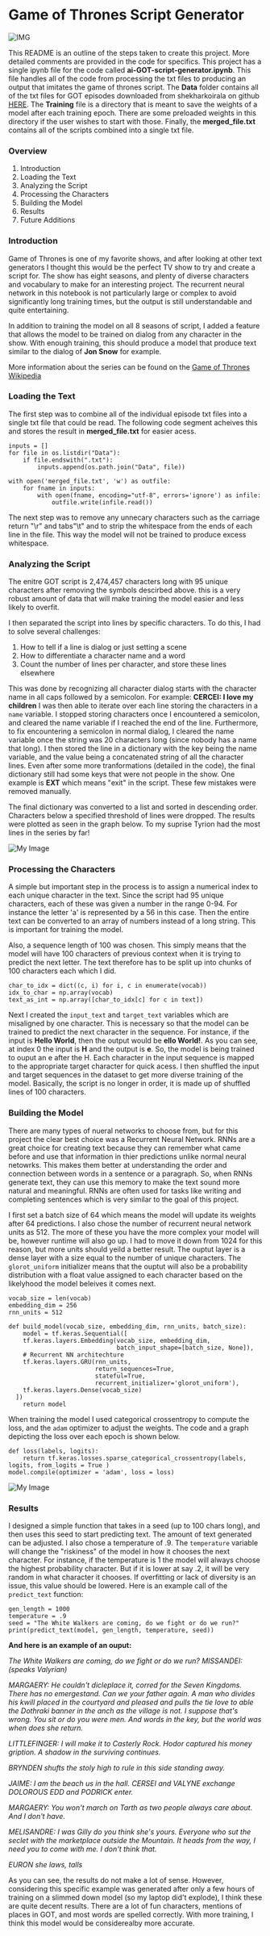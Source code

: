 # Game of Thrones Script Generator
![IMG](https://media0.giphy.com/media/v1.Y2lkPTc5MGI3NjExMTRkaGdrbWsydzZqemlsMmY4c3E1N2RqNzZkeWZ0aDB5dG0xemRoeiZlcD12MV9naWZzX3NlYXJjaCZjdD1n/3oEjI1erPMTMBFmNHi/giphy.gif)

This README is an outline of the steps taken to create this project. More detailed comments are provided in the code for specifics. This project has a single ipynb file for the code called **ai-GOT-script-generator.ipynb**. This file handles all of the code from processing the txt files to producing an output that imitates the game of thrones script. The **Data** folder contains all of the txt files for GOT episodes downloaded from shekharkoirala on github [HERE](https://github.com/shekharkoirala/Game_of_Thrones). The **Training** file is a directory that is meant to save the weights of a model after each training epoch. There are some preloaded weights in this directory if the user wishes to start with those. Finally, the **merged_file.txt** contains all of the scripts combined into a single txt file. 

### Overview
1. Introduction
2. Loading the Text
3. Analyzing the Script
4. Processing the Characters
5. Building the Model
6. Results
7. Future Additions


### Introduction
Game of Thrones is one of my favorite shows, and after looking at other text generators I thought this would be the perfect TV show to try and create a script for. The show has eight seasons, and plenty of diverse characters and vocabulary to make for an interesting project. The recurrent neural network in this notebook is not particularly large or complex to avoid significantly long training times, but the output is still understandable and quite entertaining. 

In addition to training the model on all 8 seasons of script, I added a feature that allows the model to be trained on dialog from any character in the show. With enough training, this should produce a model that produce text similar to the dialog of **Jon Snow** for example. 

More information about the series can be found on the [Game of Thrones Wikipedia](https://en.wikipedia.org/wiki/Game_of_Thrones)

### Loading the Text
The first step was to combine all of the individual episode txt files into a single txt file that could be read. The following code segment acheives this and stores the result in **merged_file.txt** for easier acess.

```
inputs = []
for file in os.listdir("Data"):
    if file.endswith(".txt"):
        inputs.append(os.path.join("Data", file))

with open('merged_file.txt', 'w') as outfile:
    for fname in inputs:
        with open(fname, encoding="utf-8", errors='ignore') as infile:
            outfile.write(infile.read())
```
The next step was to remove any unnecary characters such as the carriage return "\r" and tabs"\t" and to strip the whitespace from the ends of each line in the file. This way the model will not be trained to produce excess whitespace. 

### Analyzing the Script
The enitre GOT script is 2,474,457 characters long with 95 unique characters after removing the symbols descirbed above. this is a very robust amount of data that will make training the model easier and less likely to overfit. 

I then separated the script into lines by specific characters. To do this, I had to solve several challenges:
1. How to tell if a line is dialog or just setting a scene
2. How to differentiate a character name and a word
3. Count the number of lines per character, and store these lines elsewhere

This was done by recognizing all character dialog starts with the character name in all caps followed by a semicolon. For example: **CERCEI: I love my children**
I was then able to iterate over each line storing the characters in a `name` variable. I stopped storing characters once I encountered a semicolon, and cleared the name variable if I reached the end of the line. Furthermore, to fix encountering a semicolon in normal dialog, I cleared the name variable once the string was 20 characters long (since nobody has a name that long). I then stored the line in a dictionary with the key being the name variable, and the value being a concatenated string of all the character lines. Even after some more tranformations (detailed in the code), the final dictionary still had some keys that were not people in the show. One example is **EXT** which means "exit" in the script. These few mistakes were removed manually.

The final dictionary was converted to a list and sorted in descending order. Characters below a specified threshold of lines were dropped. The results were plotted as seen in the graph below. To my suprise Tyrion had the most lines in the series by far!

![My Image](README_Images/Character-Lines.png)

### Processing the Characters
A simple but important step in the process is to assign a numerical index to each unique character in the text. Since the script had 95 unique characters, each of these was given a number in the range 0-94. For instance the letter 'a' is represented by a 56 in this case. Then the entire text can be converted to an array of numbers instead of a long string. This is important for training the model.

Also, a sequence length of 100 was chosen. This simply means that the model will have 100 characters of previous context when it is trying to predict the next letter. The text therefore has to be split up into chunks of 100 characters each which I did. 
```
char_to_idx = dict((c, i) for i, c in enumerate(vocab))
idx_to_char = np.array(vocab)
text_as_int = np.array([char_to_idx[c] for c in text])
```

Next I created the `input_text` and `target_text` variables which are misaligned by one character. This is necessary so that the model can be trained to predict the next character in the sequence. For instance, if the input is **Hello World**, then the output would be **ello World!**. As you can see, at index 0 the input is **H** and the output is **e**. So, the model is being trained to ouput an e after the H. Each character in the input sequence is mapped to the appropriate target character for quick acess. I then shuffled the input and target sequences in the dataset to get more diverse training of the model. Basically, the script is no longer in order, it is made up of shuffled lines of 100 characters. 

### Building the Model
There are many types of nueral networks to choose from, but for this project the clear best choice was a Recurrent Neural Network. RNNs are a great choice for creating text because they can remember what came before and use that information in thier predictions unlike normal neural netowrks. This makes them better at understanding the order and connection between words in a sentence or a paragraph. So, when RNNs generate text, they can use this memory to make the text sound more natural and meaningful. RNNs are often used for tasks like writing and completing sentences which is very similar to the goal of this project. 

I first set a batch size of 64 which means the model will update its weights after 64 predictions. I also chose the number of recurrent neural network units as 512. The more of these you have the more complex your model will be, however runtime will also go up. I had to move it down from 1024 for this reason, but more units should yeild a better result. The ouptut layer is a dense layer with a size equal to the number of unique characters. The `glorot_uniform` initializer means that the ouptut will also be a probability distribution with a float value assigned to each character based on the likelyhood the model beleives it comes next. 
```
vocab_size = len(vocab)
embedding_dim = 256
rnn_units = 512

def build_model(vocab_size, embedding_dim, rnn_units, batch_size):
    model = tf.keras.Sequential([
    tf.keras.layers.Embedding(vocab_size, embedding_dim,
                              batch_input_shape=[batch_size, None]),
    # Recurrent NN architechture
    tf.keras.layers.GRU(rnn_units,
                        return_sequences=True,
                        stateful=True,
                        recurrent_initializer='glorot_uniform'),
    tf.keras.layers.Dense(vocab_size)
  ])
    return model
```
When training the model I used categorical crossentropy to compute the loss, and the `adam` optimizer to adjust the weights. The code and a graph depicting the loss over each epoch is shown below. 
```
def loss(labels, logits):
    return tf.keras.losses.sparse_categorical_crossentropy(labels, logits, from_logits = True )
model.compile(optimizer = 'adam', loss = loss)
```
![My Image](README_Images/Loss-Graph.png)

### Results

I designed a simple function that takes in a seed (up to 100 chars long), and then uses this seed to start predicting text. The amount of text generated can be adjusted. I also chose a temperature of .9. The `temperature` variable will change the "riskiness" of the model in how it chooses the next character. For instance, if the temperature is 1 the model will always choose the highest probability character. But if it is lower at say .2, it will be very random in what character it chooses. If overfitting or lack of diversity is an issue, this value should be lowered. Here is an example call of the `predict_text` function:
```
gen_length = 1000
temperature = .9
seed = "The White Walkers are coming, do we fight or do we run?"
print(predict_text(model, gen_length, temperature, seed))
```
**And here is an example of an ouput:**

*The White Walkers are coming, do we fight or do we run?
MISSANDEI: (speaks Valyrian)*

*MARGAERY: He couldn't dicleplace it, corred for the Seven Kingdoms.  There has no emergestand.  Can we your father again. A man who divides his kwill placed in the courtyard and pleased and pulls the tie love to able the Dothraki banner in the anch as the village is not. I suppose that's wrong. You sit or do you were men. And words in the key, but the world was when does she return.*

*LITTLEFINGER: I will make it to Casterly Rock. Hodor captured his money gription.  A shadow in the surviving continues.*

*BRYNDEN shufts the stoly high to rule in this side standing away.*

*JAIME: I am the beach us in the hall. CERSEI and VALYNE exchange  DOLOROUS EDD and PODRICK enter.*

*MARGAERY: You won't march on Tarth as two people always care about. And I don't have.*

*MELISANDRE: I was Gilly do you think she's yours.  Everyone who sut the seclet with the marketplace outside the Mountain. It heads from the way, I need you to come with me. I don't think that.*

*EURON she laws, talls*

As you can see, the results do not make a lot of sense. However, considering this specific example was generated after only a few hours of training on a slimmed down model (so my laptop did't explode), I think these are quite decent results. There are a lot of fun characters, mentions of places in GOT, and most words are spelled correctly. With more training, I think this model would be considerealby more accurate. 

